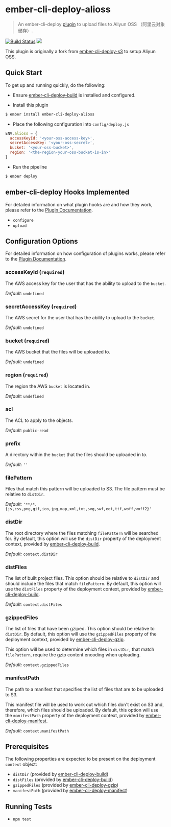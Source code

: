 # ember-cli-deploy-alioss

> An ember-cli-deploy [plugin][1] to upload files to Aliyun OSS （阿里云对象储存）.  

[![Build Status](https://travis-ci.org/he9qi/ember-cli-deploy-alioss.svg?branch=master)](https://travis-ci.org/he9qi/ember-cli-deploy-alioss)
![](https://camo.githubusercontent.com/d65a04992412d3a15584f0d302a69df2749176c7/68747470733a2f2f656d6265722d636c692d6465706c6f792e6769746875622e696f2f656d6265722d636c692d6465706c6f792d76657273696f6e2d6261646765732f706c7567696e732f656d6265722d636c692d6465706c6f792d73332e737667)

This plugin is originally a fork from [ember-cli-deploy-s3][5] to setup Aliyun OSS.

## Quick Start

To get up and running quickly, do the following:

- Ensure [ember-cli-deploy-build][2] is installed and configured.

- Install this plugin

```bash
$ ember install ember-cli-deploy-alioss
```

- Place the following configuration into `config/deploy.js`

```javascript
ENV.alioss = {
  accessKeyId: '<your-oss-access-key>',
  secretAccessKey: '<your-oss-secret>',
  bucket: '<your-oss-bucket>',
  region: '<the-region-your-oss-bucket-is-in>'
}
```

- Run the pipeline

```bash
$ ember deploy
```

## ember-cli-deploy Hooks Implemented

For detailed information on what plugin hooks are and how they work, please refer to the [Plugin Documentation][1].

- `configure`
- `upload`

## Configuration Options

For detailed information on how configuration of plugins works, please refer to the [Plugin Documentation][1].

### accessKeyId (`required`)

The AWS access key for the user that has the ability to upload to the `bucket`.

*Default:* `undefined`

### secretAccessKey (`required`)

The AWS secret for the user that has the ability to upload to the `bucket`.

*Default:* `undefined`

### bucket (`required`)

The AWS bucket that the files will be uploaded to.

*Default:* `undefined`

### region (`required`)

The region the AWS `bucket` is located in.

*Default:* `undefined`

### acl

The ACL to apply to the objects.

*Default:* `public-read`

### prefix

A directory within the `bucket` that the files should be uploaded in to.

*Default:* `''`

### filePattern

Files that match this pattern will be uploaded to S3. The file pattern must be relative to `distDir`.

*Default:* `'**/*.{js,css,png,gif,ico,jpg,map,xml,txt,svg,swf,eot,ttf,woff,woff2}'`

### distDir

The root directory where the files matching `filePattern` will be searched for. By default, this option will use the `distDir` property of the deployment context, provided by [ember-cli-deploy-build][2].

*Default:* `context.distDir`

### distFiles

The list of built project files. This option should be relative to `distDir` and should include the files that match `filePattern`. By default, this option will use the `distFiles` property of the deployment context, provided by [ember-cli-deploy-build][2].

*Default:* `context.distFiles`

### gzippedFiles

The list of files that have been gziped. This option should be relative to `distDir`. By default, this option will use the `gzippedFiles` property of the deployment context, provided by [ember-cli-deploy-gzip][3].

This option will be used to determine which files in `distDir`, that match `filePattern`, require the gzip content encoding when uploading.

*Default:* `context.gzippedFiles`

### manifestPath

The path to a manifest that specifies the list of files that are to be uploaded to S3.

This manifest file will be used to work out which files don't exist on S3 and, therefore, which files should be uploaded. By default, this option will use the `manifestPath` property of the deployment context, provided by [ember-cli-deploy-manifest][4].

*Default:* `context.manifestPath`

## Prerequisites

The following properties are expected to be present on the deployment `context` object:

- `distDir`      (provided by [ember-cli-deploy-build][2])
- `distFiles`    (provided by [ember-cli-deploy-build][2])
- `gzippedFiles` (provided by [ember-cli-deploy-gzip][3])
- `manifestPath` (provided by [ember-cli-deploy-manifest][4])

## Running Tests

- `npm test`

[1]: http://ember-cli.github.io/ember-cli-deploy/plugins "Plugin Documentation"
[2]: https://github.com/ember-cli-deploy/ember-cli-deploy-build "ember-cli-deploy-build"
[3]: https://github.com/lukemelia/ember-cli-deploy-gzip "ember-cli-deploy-gzip"
[4]: https://github.com/lukemelia/ember-cli-deploy-manifest "ember-cli-deploy-manifest"
[5]: https://github.com/ember-cli-deploy/ember-cli-deploy-s3 "ember-cli-deploy-s3"
